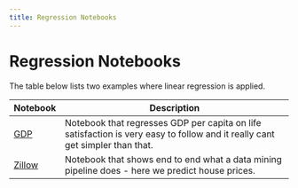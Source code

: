 ```yaml
---
title: Regression Notebooks
---
```


# Regression Notebooks

The table below lists two examples where linear regression is applied. 

| Notebook    | Description    |
| --- | --- |
|  [GDP](https://github.com/pantelis/handson-ml2/blob/master/01_the_machine_learning_landscape.ipynb)    |  Notebook that regresses GDP per capita on life satisfaction is very easy to follow and it really cant get simpler than that.    |
|  [Zillow](https://github.com/pantelis/handson-ml2/blob/master/02_end_to_end_machine_learning_project.ipynb)   | Notebook that shows end to end what a data mining pipeline does - here we predict house prices.  |



